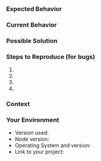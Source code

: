<!--- Provide a general summary of the issue in the Title above -->

### Expected Behavior

<!--- If you're describing a bug, tell us what should happen -->
<!--- If you're suggesting a change/improvement, tell us how it should work -->

### Current Behavior

<!--- If describing a bug, tell us what happens instead of the expected behavior -->
<!--- If suggesting a change/improvement, explain the difference from current behavior (if any)-->

### Possible Solution

<!--- Not obligatory, but suggest a fix/reason for the bug, -->
<!--- or ideas how to implement the addition or change -->

### Steps to Reproduce (for bugs)

<!--- Provide a link to a live example, or an unambiguous set of steps to -->
<!--- reproduce this bug. Include code to reproduce, if relevant -->

1.
2.
3.
4.

### Context

<!--- How has this issue affected you? What are you trying to accomplish? -->
<!--- Providing context helps us come up with a solution that is most useful in the real world -->

### Your Environment

<!--- Include as many relevant details about the environment you experienced the bug in -->

- Version used:
- Node version:
- Operating System and version:
- Link to your project:
